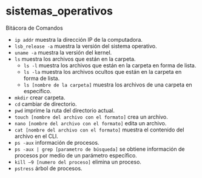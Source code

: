 # sistemas_operativos
Bitácora de Comandos

* `ip addr` muestra la dirección IP de la computadora.
* `lsb_release -a` muestra la versión del sistema operativo.
* `uname -a` muestra la versión del kernel.
* `ls` muestra los archivos que están en la carpeta.
  * `ls -l` muestra los archivos que están en la carpeta en forma de lista. 
  * `ls -la` muestra los archivos ocultos que están en la carpeta en forma de lista. 
  * `ls [nombre de la carpeta]` muestra los archivos de una carpeta en específico. 
* `mkdir` crear carpeta.
* `cd` cambiar de directorio.
* `pwd` imprime la ruta del directorio actual.
* `touch [nombre del archivo con el formato]` crea un archivo.
* `nano [nombre del archivo con el formato]` edita un archivo. 
* `cat [nombre del archivo con el formato]` muestra el contenido del archivo en el CLI.
* `ps -aux` información de procesos. 
* `ps -aux | grep [parametro de búsqueda]` se obtiene información de procesos por medio de un parámetro específico.
* `kill –9 [numero del proceso]` elimina un proceso. 
* `pstress` árbol de procesos.


